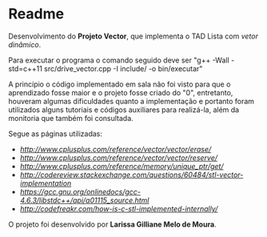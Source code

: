  # Readme
 
Desenvolvimento do **Projeto Vector**, que implementa o TAD Lista com _vetor dinâmico_.

Para executar o programa o comando seguido deve ser "g++ -Wall -std=c++11 src/drive_vector.cpp -I include/ -o bin/executar"

A princípio o código implementado em sala não foi visto para que o aprendizado fosse maior e o projeto fosse criado do "0", entretanto, houveram algumas dificuldades quanto a implementação e portanto foram utilizados alguns tutoriais e códigos auxiliares para realizá-la, além da monitoria que também foi consultada.  
 
 Segue as páginas utilizadas:
 - *http://www.cplusplus.com/reference/vector/vector/erase/*
 - *http://www.cplusplus.com/reference/vector/vector/reserve/*
 - *http://www.cplusplus.com/reference/memory/unique_ptr/get/*
 - *http://codereview.stackexchange.com/questions/60484/stl-vector-implementation*
 - *https://gcc.gnu.org/onlinedocs/gcc-4.6.3/libstdc++/api/a01115_source.html*
 - *http://codefreakr.com/how-is-c-stl-implemented-internally/*

O projeto foi desenvolvido por **Larissa Gilliane Melo de Moura**.


 